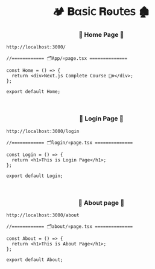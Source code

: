 <h1  align="center" > 🏕️ 𝐁α𝗌𝗂𝖼 𝐑ⱺυ𝗍𝖾𝗌 🏚️</h1>

<h3 align="center" > 🐇 Home Page  🦚</h3>

```dash
http://localhost:3000/
```

```TSX
//============ 🗂️App/⚛️page.tsx ============== 

const Home = () => {
  return <div>Next.js Complete Course 🐻‍❄️</div>;
};

export default Home;

```

</br>

<h3 align="center" > 🐇 Login Page  🦚</h3>

```dash
http://localhost:3000/login
```

```TSX
//============ 🗂️login/⚛️page.tsx ============== 

const Login = () => {
  return <h1>This is Login Page</h1>;
};

export default Login;

```

</br>

<h3 align="center" > 🐇 About page  🦚</h3>

```dash
http://localhost:3000/about
```

```TSX
//============ 🗂️about/⚛️page.tsx ============== 

const About = () => {
  return <h1>This is About Page</h1>;
};

export default About;

```
